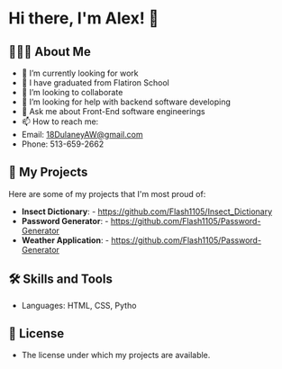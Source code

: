 # Hi there, I'm Alex! 👋

## 👨🏻‍💻 About Me
- 🔭 I’m currently looking for work
- 🌱 I have graduated from Flatiron School
- 👯 I’m looking to collaborate
- 🤔 I’m looking for help with backend software developing 
- 💬 Ask me about Front-End software engineerings 
- 📫 How to reach me:
- Email: 18DulaneyAW@gmail.com
- Phone: 513-659-2662
  

## 🚀 My Projects
Here are some of my projects that I'm most proud of:
- **Insect Dictionary**:  - https://github.com/Flash1105/Insect_Dictionary
- **Password Generator**:  - https://github.com/Flash1105/Password-Generator
- **Weather Application**:  - https://github.com/Flash1105/Password-Generator

## 🛠 Skills and Tools

- Languages: HTML, CSS, Pytho

## 📜 License
- The license under which my projects are available.
